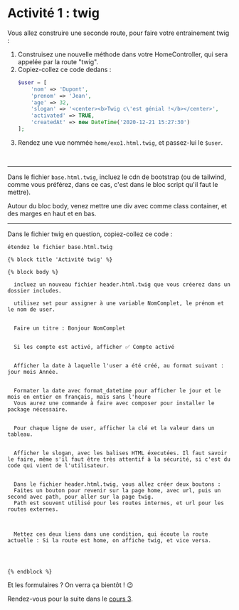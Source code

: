 # Activité 1 : twig

Vous allez construire une seconde route, pour faire votre entrainement twig :
1. Construisez une nouvelle méthode dans votre HomeController, qui sera appelée par la route "twig". 
2. Copiez-collez ce code dedans :
    ```php
    $user = [
        'nom' => 'Dupont',
        'prenom' => 'Jean',
        'age' => 32,
        'slogan' => '<center><b>Twig c\'est génial !</b></center>',
        'activated' => TRUE,
        'createdAt' => new DateTime('2020-12-21 15:27:30')
    ];
    ```
3. Rendez une vue nommée `home/exo1.html.twig`, et passez-lui le `$user`.

<br>

---

Dans le fichier `base.html.twig`, incluez le cdn de bootstrap (ou de tailwind, comme vous préférez, dans ce cas, c'est dans le bloc script qu'il faut le mettre).

Autour du bloc body, venez mettre une div avec comme class container, et des marges en haut et en bas.
<br>

---

Dans le fichier twig en question, copiez-collez ce code :

```twig
étendez le fichier base.html.twig

{% block title 'Activité twig' %}
  
{% block body %}

  incluez un nouveau fichier header.html.twig que vous créerez dans un dossier includes.

  utilisez set pour assigner à une variable NomComplet, le prénom et le nom de user.


  Faire un titre : Bonjour NomComplet


  Si les compte est activé, afficher ✅ Compte activé


  Afficher la date à laquelle l'user a été créé, au format suivant : jour mois Année.


  Formater la date avec format_datetime pour afficher le jour et le mois en entier en français, mais sans l'heure
  Vous aurez une commande à faire avec composer pour installer le package nécessaire.


  Pour chaque ligne de user, afficher la clé et la valeur dans un tableau.


  Afficher le slogan, avec les balises HTML éxecutées. Il faut savoir le faire, même s'il faut être très attentif à la sécurité, si c'est du code qui vient de l'utilisateur.


  Dans le fichier header.html.twig, vous allez créer deux boutons :
  Faites un bouton pour revenir sur la page home, avec url, puis un second avec path, pour aller sur la page twig.
  Path est souvent utilisé pour les routes internes, et url pour les routes externes.

  

  Mettez ces deux liens dans une condition, qui écoute la route actuelle : Si la route est home, on affiche twig, et vice versa.
  
  

  
{% endblock %}
```

Et les formulaires ? On verra ça bientôt ! 😉

Rendez-vous pour la suite dans le [cours 3](<04 cours 3 - Doctrine.md>).